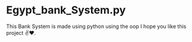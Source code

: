 # Egypt_bank_System.py
This Bank System is made using python using the oop
I hope you like this project ✌️❤️.
